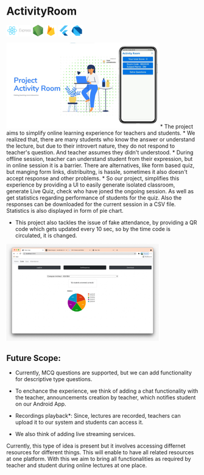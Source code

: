 # __ActivityRoom__
<img src = "https://raw.githubusercontent.com/github/explore/80688e429a7d4ef2fca1e82350fe8e3517d3494d/topics/react/react.png" width = "30px"/> <img src = "https://raw.githubusercontent.com/github/explore/80688e429a7d4ef2fca1e82350fe8e3517d3494d/topics/express/express.png" width = "30px"/> <img src = "https://raw.githubusercontent.com/github/explore/80688e429a7d4ef2fca1e82350fe8e3517d3494d/topics/nodejs/nodejs.png" width = "30px"/> <img src = "https://raw.githubusercontent.com/github/explore/80688e429a7d4ef2fca1e82350fe8e3517d3494d/topics/firebase/firebase.png" width = "30px"/> <img src = "https://raw.githubusercontent.com/github/explore/80688e429a7d4ef2fca1e82350fe8e3517d3494d/topics/flutter/flutter.png" width = "30px"/> <img src = "https://raw.githubusercontent.com/github/explore/80688e429a7d4ef2fca1e82350fe8e3517d3494d/topics/dart/dart.png" width = "30px"/>

<img src = "./1.jpeg" width = "400px"/>
* The project aims to simplify online learning experience for teachers and      students.
* We realized that, there are many students who know the answer or understand the lecture, but due to their introvert nature, they do not respond to teacher's question.
And teacher assumes they didn't understood.
* During offline session, teacher can understand student from their  expression, but in online session it is a barrier.
There are alternatives, like form based quiz, but manging form links, distribuitng, is hassle, sometimes it also doesn't accept response and other problems.
* So our project, simplifies this experience by providing a UI to easily generate isolated classroom, generate Live Quiz, check who have joned the ongoing session. As well as get statistics regarding performance of students for the quiz.
Also the responses can be downloaded for the current session in a CSV file. Statistics is also displayed in form of pie chart.

* This project also tackles the issue of fake attendance, by providing a QR code which gets updated every 10 sec, so by the time code is circulated, it is changed.

<img src = "./2.jpeg" width = "400px"/>

## <b>Future Scope: </b>

* Currently, MCQ questions are supported, but we can add functionality for descriptive type questions.

* To enchance the experience, we think of adding a chat functionality with the teacher, announcements creation by teacher, which notifies student on our Android App. 
* Recordings playback*:
Since, lectures are recorded, teachers can upload it to our system and students can access it. 
* We also think of adding live streaming services.

Currently, this type of idea is present but it involves accessing differnet resources for different things. This will enable to have all related resources at one platform. With this we aim to bring all functionalities as required by teacher and student during online lectures at one place.


